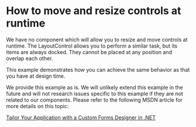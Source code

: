 # How to move and resize controls at runtime


<p>We have no component which will allow you to resize and move controls at runtime. The LayoutControl allows you to perform a similar task, but its items are always docked. They cannot be placed at any position and overlap each other. </p><p>This example demonstrates how you can achieve the same behavior as that you have at design time.</p><p>We provide this example as is. We will unlikely extend this example in the future and will not research issues specific to this example if they are not related to our components. Please refer to the following MSDN article for more details on this topic:</p><p><a href="http://msdn.microsoft.com/en-us/magazine/cc163871.aspx">Tailor Your Application with a Custom Forms Designer in .NET</a> </p>

<br/>


